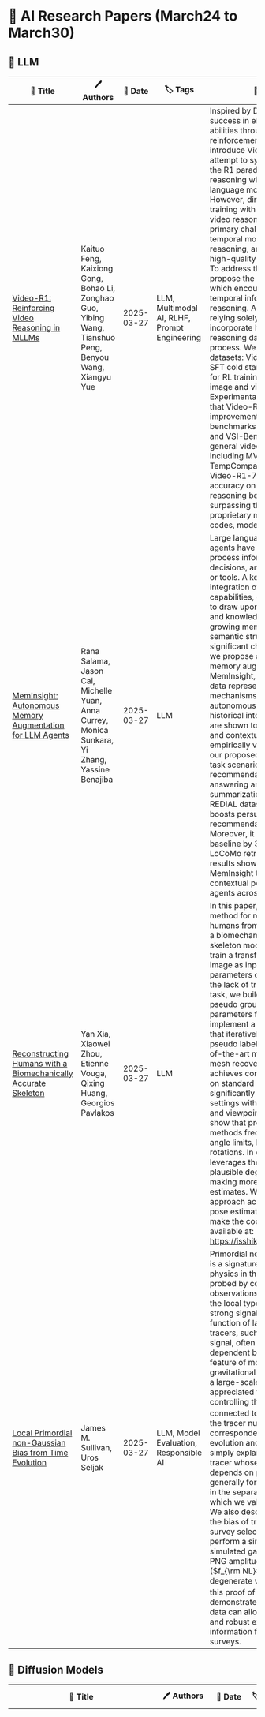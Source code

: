 # 📌 AI Research Papers (March24 to March30)

## 🔹 LLM

| 📄 Title | 🖊 Authors | 📅 Date | 🏷 Tags | 📜 Summary | 🔗 Link |
|---------|---------|---------|---------|---------|---------|
| [Video-R1: Reinforcing Video Reasoning in MLLMs](http://arxiv.org/abs/2503.21776v1) | Kaituo Feng, Kaixiong Gong, Bohao Li, Zonghao Guo, Yibing Wang, Tianshuo Peng, Benyou Wang, Xiangyu Yue | 2025-03-27 | LLM, Multimodal AI, RLHF, Prompt Engineering | Inspired by DeepSeek-R1's success in eliciting reasoning abilities through rule-based reinforcement learning (RL), we introduce Video-R1 as the first attempt to systematically explore the R1 paradigm for eliciting video reasoning within multimodal large language models (MLLMs). However, directly applying RL training with the GRPO algorithm to video reasoning presents two primary challenges: (i) a lack of temporal modeling for video reasoning, and (ii) the scarcity of high-quality video-reasoning data. To address these issues, we first propose the T-GRPO algorithm, which encourages models to utilize temporal information in videos for reasoning. Additionally, instead of relying solely on video data, we incorporate high-quality image-reasoning data into the training process. We have constructed two datasets: Video-R1-COT-165k for SFT cold start and Video-R1-260k for RL training, both comprising image and video data. Experimental results demonstrate that Video-R1 achieves significant improvements on video reasoning benchmarks such as VideoMMMU and VSI-Bench, as well as on general video benchmarks including MVBench and TempCompass, etc. Notably, Video-R1-7B attains a 35.8% accuracy on video spatial reasoning benchmark VSI-bench, surpassing the commercial proprietary model GPT-4o. All codes, models, data are released. | [🔗 Paper](http://arxiv.org/abs/2503.21776v1) |
| [MemInsight: Autonomous Memory Augmentation for LLM Agents](http://arxiv.org/abs/2503.21760v1) | Rana Salama, Jason Cai, Michelle Yuan, Anna Currey, Monica Sunkara, Yi Zhang, Yassine Benajiba | 2025-03-27 | LLM | Large language model (LLM) agents have evolved to intelligently process information, make decisions, and interact with users or tools. A key capability is the integration of long-term memory capabilities, enabling these agents to draw upon historical interactions and knowledge. However, the growing memory size and need for semantic structuring pose significant challenges. In this work, we propose an autonomous memory augmentation approach, MemInsight, to enhance semantic data representation and retrieval mechanisms. By leveraging autonomous augmentation to historical interactions, LLM agents are shown to deliver more accurate and contextualized responses. We empirically validate the efficacy of our proposed approach in three task scenarios; conversational recommendation, question answering and event summarization. On the LLM-REDIAL dataset, MemInsight boosts persuasiveness of recommendations by up to 14%. Moreover, it outperforms a RAG baseline by 34% in recall for LoCoMo retrieval. Our empirical results show the potential of MemInsight to enhance the contextual performance of LLM agents across multiple tasks. | [🔗 Paper](http://arxiv.org/abs/2503.21760v1) |
| [Reconstructing Humans with a Biomechanically Accurate Skeleton](http://arxiv.org/abs/2503.21751v1) | Yan Xia, Xiaowei Zhou, Etienne Vouga, Qixing Huang, Georgios Pavlakos | 2025-03-27 | LLM | In this paper, we introduce a method for reconstructing 3D humans from a single image using a biomechanically accurate skeleton model. To achieve this, we train a transformer that takes an image as input and estimates the parameters of the model. Due to the lack of training data for this task, we build a pipeline to produce pseudo ground truth model parameters for single images and implement a training procedure that iteratively refines these pseudo labels. Compared to state-of-the-art methods for 3D human mesh recovery, our model achieves competitive performance on standard benchmarks, while it significantly outperforms them in settings with extreme 3D poses and viewpoints. Additionally, we show that previous reconstruction methods frequently violate joint angle limits, leading to unnatural rotations. In contrast, our approach leverages the biomechanically plausible degrees of freedom making more realistic joint rotation estimates. We validate our approach across multiple human pose estimation benchmarks. We make the code, models and data available at: https://isshikihugh.github.io/HSMR/ | [🔗 Paper](http://arxiv.org/abs/2503.21751v1) |
| [Local Primordial non-Gaussian Bias from Time Evolution](http://arxiv.org/abs/2503.21736v1) | James M. Sullivan, Uros Seljak | 2025-03-27 | LLM, Model Evaluation, Responsible AI | Primordial non-Gaussianity (PNG) is a signature of fundamental physics in the early universe that is probed by cosmological observations. It is well known that the local type of PNG generates a strong signal in the two-point function of large-scale structure tracers, such as galaxies. This signal, often termed ``scale-dependent bias'' is a generic feature of modulation of gravitational structure formation by a large-scale mode. It is less well-appreciated that the coefficient controlling this signal, $b_{\phi}$, is closely connected to the time evolution of the tracer number density. This correspondence between time evolution and local PNG can be simply explained for a universal tracer whose mass function only depends on peak height, and more generally for non-universal tracers in the separate universe picture, which we validate in simulations. We also describe how to recover the bias of tracers subject to a survey selection function, and perform a simple demonstration on simulated galaxies. Since the local PNG amplitude in $n-$point statistics ($f_{\rm NL}$) is largely degenerate with the coefficient $b_{\phi}$, this proof of concept study demonstrates that galaxy survey data can allow for more optimal and robust extraction of local PNG information from upcoming surveys. | [🔗 Paper](http://arxiv.org/abs/2503.21736v1) |
## 🔹 Diffusion Models

| 📄 Title | 🖊 Authors | 📅 Date | 🏷 Tags | 📜 Summary | 🔗 Link |
|---------|---------|---------|---------|---------|---------|
| [A Unified Image-Dense Annotation Generation Model for Underwater Scenes](http://arxiv.org/abs/2503.21771v1) | Hongkai Lin, Dingkang Liang, Zhenghao Qi, Xiang Bai | 2025-03-27 | Diffusion Models | Underwater dense prediction, especially depth estimation and semantic segmentation, is crucial for gaining a comprehensive understanding of underwater scenes. Nevertheless, high-quality and large-scale underwater datasets with dense annotations remain scarce because of the complex environment and the exorbitant data collection costs. This paper proposes a unified Text-to-Image and DEnse annotation generation method (TIDE) for underwater scenes. It relies solely on text as input to simultaneously generate realistic underwater images and multiple highly consistent dense annotations. Specifically, we unify the generation of text-to-image and text-to-dense annotations within a single model. The Implicit Layout Sharing mechanism (ILS) and cross-modal interaction method called Time Adaptive Normalization (TAN) are introduced to jointly optimize the consistency between image and dense annotations. We synthesize a large-scale underwater dataset using TIDE to validate the effectiveness of our method in underwater dense prediction tasks. The results demonstrate that our method effectively improves the performance of existing underwater dense prediction models and mitigates the scarcity of underwater data with dense annotations. We hope our method can offer new perspectives on alleviating data scarcity issues in other fields. The code is available at https: //github.com/HongkLin/TIDE. | [🔗 Paper](http://arxiv.org/abs/2503.21771v1) |
| [Lumina-Image 2.0: A Unified and Efficient Image Generative Framework](http://arxiv.org/abs/2503.21758v1) | Qi Qin, Le Zhuo, Yi Xin, Ruoyi Du, Zhen Li, Bin Fu, Yiting Lu, Jiakang Yuan, Xinyue Li, Dongyang Liu, Xiangyang Zhu, Manyuan Zhang, Will Beddow, Erwann Millon, Victor Perez, Wenhai Wang, Conghui He, Bo Zhang, Xiaohong Liu, Hongsheng Li, Yu Qiao, Chang Xu, Peng Gao | 2025-03-27 | Diffusion Models | We introduce Lumina-Image 2.0, an advanced text-to-image generation framework that achieves significant progress compared to previous work, Lumina-Next. Lumina-Image 2.0 is built upon two key principles: (1) Unification - it adopts a unified architecture (Unified Next-DiT) that treats text and image tokens as a joint sequence, enabling natural cross-modal interactions and allowing seamless task expansion. Besides, since high-quality captioners can provide semantically well-aligned text-image training pairs, we introduce a unified captioning system, Unified Captioner (UniCap), specifically designed for T2I generation tasks. UniCap excels at generating comprehensive and accurate captions, accelerating convergence and enhancing prompt adherence. (2) Efficiency - to improve the efficiency of our proposed model, we develop multi-stage progressive training strategies and introduce inference acceleration techniques without compromising image quality. Extensive evaluations on academic benchmarks and public text-to-image arenas show that Lumina-Image 2.0 delivers strong performances even with only 2.6B parameters, highlighting its scalability and design efficiency. We have released our training details, code, and models at https://github.com/Alpha-VLLM/Lumina-Image-2.0. | [🔗 Paper](http://arxiv.org/abs/2503.21758v1) |
| [A Unified Framework for Diffusion Bridge Problems: Flow Matching and
  Schrödinger Matching into One](http://arxiv.org/abs/2503.21756v1) | Minyoung Kim | 2025-03-27 | Diffusion Models | The bridge problem is to find an SDE (or sometimes an ODE) that bridges two given distributions. The application areas of the bridge problem are enormous, among which the recent generative modeling (e.g., conditional or unconditional image generation) is the most popular. Also the famous Schr\"{o}dinger bridge problem, a widely known problem for a century, is a special instance of the bridge problem. Two most popular algorithms to tackle the bridge problems in the deep learning era are: (conditional) flow matching and iterative fitting algorithms, where the former confined to ODE solutions, and the latter specifically for the Schr\"{o}dinger bridge problem. The main contribution of this article is in two folds: i) We provide concise reviews of these algorithms with technical details to some extent; ii) We propose a novel unified perspective and framework that subsumes these seemingly unrelated algorithms (and their variants) into one. In particular, we show that our unified framework can instantiate the Flow Matching (FM) algorithm, the (mini-batch) optimal transport FM algorithm, the (mini-batch) Schr\"{o}dinger bridge FM algorithm, and the deep Schr\"{o}dinger bridge matching (DSBM) algorithm as its special cases. We believe that this unified framework will be useful for viewing the bridge problems in a more general and flexible perspective, and in turn can help researchers and practitioners to develop new bridge algorithms in their fields. | [🔗 Paper](http://arxiv.org/abs/2503.21756v1) |
| [CTRL-O: Language-Controllable Object-Centric Visual Representation
  Learning](http://arxiv.org/abs/2503.21747v1) | Aniket Didolkar, Andrii Zadaianchuk, Rabiul Awal, Maximilian Seitzer, Efstratios Gavves, Aishwarya Agrawal | 2025-03-27 | Diffusion Models | Object-centric representation learning aims to decompose visual scenes into fixed-size vectors called "slots" or "object files", where each slot captures a distinct object. Current state-of-the-art object-centric models have shown remarkable success in object discovery in diverse domains, including complex real-world scenes. However, these models suffer from a key limitation: they lack controllability. Specifically, current object-centric models learn representations based on their preconceived understanding of objects, without allowing user input to guide which objects are represented. Introducing controllability into object-centric models could unlock a range of useful capabilities, such as the ability to extract instance-specific representations from a scene. In this work, we propose a novel approach for user-directed control over slot representations by conditioning slots on language descriptions. The proposed ConTRoLlable Object-centric representation learning approach, which we term CTRL-O, achieves targeted object-language binding in complex real-world scenes without requiring mask supervision. Next, we apply these controllable slot representations on two downstream vision language tasks: text-to-image generation and visual question answering. The proposed approach enables instance-specific text-to-image generation and also achieves strong performance on visual question answering. | [🔗 Paper](http://arxiv.org/abs/2503.21747v1) |
## 🔹 RLHF

| 📄 Title | 🖊 Authors | 📅 Date | 🏷 Tags | 📜 Summary | 🔗 Link |
|---------|---------|---------|---------|---------|---------|
| [Stable-SCore: A Stable Registration-based Framework for 3D Shape
  Correspondence](http://arxiv.org/abs/2503.21766v1) | Haolin Liu, Xiaohang Zhan, Zizheng Yan, Zhongjin Luo, Yuxin Wen, Xiaoguang Han | 2025-03-27 | RLHF | Establishing character shape correspondence is a critical and fundamental task in computer vision and graphics, with diverse applications including re-topology, attribute transfer, and shape interpolation. Current dominant functional map methods, while effective in controlled scenarios, struggle in real situations with more complex challenges such as non-isometric shape discrepancies. In response, we revisit registration-for-correspondence methods and tap their potential for more stable shape correspondence estimation. To overcome their common issues including unstable deformations and the necessity for careful pre-alignment or high-quality initial 3D correspondences, we introduce Stable-SCore: A Stable Registration-based Framework for 3D Shape Correspondence. We first re-purpose a foundation model for 2D character correspondence that ensures reliable and stable 2D mappings. Crucially, we propose a novel Semantic Flow Guided Registration approach that leverages 2D correspondence to guide mesh deformations. Our framework significantly surpasses existing methods in challenging scenarios, and brings possibilities for a wide array of real applications, as demonstrated in our results. | [🔗 Paper](http://arxiv.org/abs/2503.21766v1) |
| [LeX-Art: Rethinking Text Generation via Scalable High-Quality Data
  Synthesis](http://arxiv.org/abs/2503.21749v1) | Shitian Zhao, Qilong Wu, Xinyue Li, Bo Zhang, Ming Li, Qi Qin, Dongyang Liu, Kaipeng Zhang, Hongsheng Li, Yu Qiao, Peng Gao, Bin Fu, Zhen Li | 2025-03-27 | RLHF, Diffusion Models, Training & Evaluation | We introduce LeX-Art, a comprehensive suite for high-quality text-image synthesis that systematically bridges the gap between prompt expressiveness and text rendering fidelity. Our approach follows a data-centric paradigm, constructing a high-quality data synthesis pipeline based on Deepseek-R1 to curate LeX-10K, a dataset of 10K high-resolution, aesthetically refined 1024$\times$1024 images. Beyond dataset construction, we develop LeX-Enhancer, a robust prompt enrichment model, and train two text-to-image models, LeX-FLUX and LeX-Lumina, achieving state-of-the-art text rendering performance. To systematically evaluate visual text generation, we introduce LeX-Bench, a benchmark that assesses fidelity, aesthetics, and alignment, complemented by Pairwise Normalized Edit Distance (PNED), a novel metric for robust text accuracy evaluation. Experiments demonstrate significant improvements, with LeX-Lumina achieving a 79.81% PNED gain on CreateBench, and LeX-FLUX outperforming baselines in color (+3.18%), positional (+4.45%), and font accuracy (+3.81%). Our codes, models, datasets, and demo are publicly available. | [🔗 Paper](http://arxiv.org/abs/2503.21749v1) |
## 🔹 Multimodal AI

| 📄 Title | 🖊 Authors | 📅 Date | 🏷 Tags | 📜 Summary | 🔗 Link |
|---------|---------|---------|---------|---------|---------|
| [VideoMage: Multi-Subject and Motion Customization of Text-to-Video
  Diffusion Models](http://arxiv.org/abs/2503.21781v1) | Chi-Pin Huang, Yen-Siang Wu, Hung-Kai Chung, Kai-Po Chang, Fu-En Yang, Yu-Chiang Frank Wang | 2025-03-27 | Multimodal AI, Diffusion Models | Customized text-to-video generation aims to produce high-quality videos that incorporate user-specified subject identities or motion patterns. However, existing methods mainly focus on personalizing a single concept, either subject identity or motion pattern, limiting their effectiveness for multiple subjects with the desired motion patterns. To tackle this challenge, we propose a unified framework VideoMage for video customization over both multiple subjects and their interactive motions. VideoMage employs subject and motion LoRAs to capture personalized content from user-provided images and videos, along with an appearance-agnostic motion learning approach to disentangle motion patterns from visual appearance. Furthermore, we develop a spatial-temporal composition scheme to guide interactions among subjects within the desired motion patterns. Extensive experiments demonstrate that VideoMage outperforms existing methods, generating coherent, user-controlled videos with consistent subject identities and interactions. | [🔗 Paper](http://arxiv.org/abs/2503.21781v1) |
| [Mobile-VideoGPT: Fast and Accurate Video Understanding Language Model](http://arxiv.org/abs/2503.21782v1) | Abdelrahman Shaker, Muhammad Maaz, Chenhui Gou, Hamid Rezatofighi, Salman Khan, Fahad Shahbaz Khan | 2025-03-27 | Multimodal AI | Video understanding models often struggle with high computational requirements, extensive parameter counts, and slow inference speed, making them inefficient for practical use. To tackle these challenges, we propose Mobile-VideoGPT, an efficient multimodal framework designed to operate with fewer than a billion parameters. Unlike traditional video large multimodal models (LMMs), Mobile-VideoGPT consists of lightweight dual visual encoders, efficient projectors, and a small language model (SLM), enabling real-time throughput. To further improve efficiency, we present an Attention-Based Frame Scoring mechanism to select the key-frames, along with an efficient token projector that prunes redundant visual tokens and preserves essential contextual cues. We evaluate our model across well-established six video understanding benchmarks (e.g., MVBench, EgoSchema, NextQA, and PercepTest). Our results show that Mobile-VideoGPT-0.5B can generate up to 46 tokens per second while outperforming existing state-of-the-art 0.5B-parameter models by 6 points on average with 40% fewer parameters and more than 2x higher throughput. Our code and models are publicly available at: https://github.com/Amshaker/Mobile-VideoGPT. | [🔗 Paper](http://arxiv.org/abs/2503.21782v1) |
| [StyleMotif: Multi-Modal Motion Stylization using Style-Content Cross
  Fusion](http://arxiv.org/abs/2503.21775v1) | Ziyu Guo, Young Yoon Lee, Joseph Liu, Yizhak Ben-Shabat, Victor Zordan, Mubbasir Kapadia | 2025-03-27 | Multimodal AI, Diffusion Models | We present StyleMotif, a novel Stylized Motion Latent Diffusion model, generating motion conditioned on both content and style from multiple modalities. Unlike existing approaches that either focus on generating diverse motion content or transferring style from sequences, StyleMotif seamlessly synthesizes motion across a wide range of content while incorporating stylistic cues from multi-modal inputs, including motion, text, image, video, and audio. To achieve this, we introduce a style-content cross fusion mechanism and align a style encoder with a pre-trained multi-modal model, ensuring that the generated motion accurately captures the reference style while preserving realism. Extensive experiments demonstrate that our framework surpasses existing methods in stylized motion generation and exhibits emergent capabilities for multi-modal motion stylization, enabling more nuanced motion synthesis. Source code and pre-trained models will be released upon acceptance. Project Page: https://stylemotif.github.io | [🔗 Paper](http://arxiv.org/abs/2503.21775v1) |
| [Exploring the Evolution of Physics Cognition in Video Generation: A
  Survey](http://arxiv.org/abs/2503.21765v1) | Minghui Lin, Xiang Wang, Yishan Wang, Shu Wang, Fengqi Dai, Pengxiang Ding, Cunxiang Wang, Zhengrong Zuo, Nong Sang, Siteng Huang, Donglin Wang | 2025-03-27 | Multimodal AI, Diffusion Models | Recent advancements in video generation have witnessed significant progress, especially with the rapid advancement of diffusion models. Despite this, their deficiencies in physical cognition have gradually received widespread attention - generated content often violates the fundamental laws of physics, falling into the dilemma of ''visual realism but physical absurdity". Researchers began to increasingly recognize the importance of physical fidelity in video generation and attempted to integrate heuristic physical cognition such as motion representations and physical knowledge into generative systems to simulate real-world dynamic scenarios. Considering the lack of a systematic overview in this field, this survey aims to provide a comprehensive summary of architecture designs and their applications to fill this gap. Specifically, we discuss and organize the evolutionary process of physical cognition in video generation from a cognitive science perspective, while proposing a three-tier taxonomy: 1) basic schema perception for generation, 2) passive cognition of physical knowledge for generation, and 3) active cognition for world simulation, encompassing state-of-the-art methods, classical paradigms, and benchmarks. Subsequently, we emphasize the inherent key challenges in this domain and delineate potential pathways for future research, contributing to advancing the frontiers of discussion in both academia and industry. Through structured review and interdisciplinary analysis, this survey aims to provide directional guidance for developing interpretable, controllable, and physically consistent video generation paradigms, thereby propelling generative models from the stage of ''visual mimicry'' towards a new phase of ''human-like physical comprehension''. | [🔗 Paper](http://arxiv.org/abs/2503.21765v1) |
| [VBench-2.0: Advancing Video Generation Benchmark Suite for Intrinsic
  Faithfulness](http://arxiv.org/abs/2503.21755v1) | Dian Zheng, Ziqi Huang, Hongbo Liu, Kai Zou, Yinan He, Fan Zhang, Yuanhan Zhang, Jingwen He, Wei-Shi Zheng, Yu Qiao, Ziwei Liu | 2025-03-27 | Multimodal AI, RLHF, Training & Evaluation | Video generation has advanced significantly, evolving from producing unrealistic outputs to generating videos that appear visually convincing and temporally coherent. To evaluate these video generative models, benchmarks such as VBench have been developed to assess their faithfulness, measuring factors like per-frame aesthetics, temporal consistency, and basic prompt adherence. However, these aspects mainly represent superficial faithfulness, which focus on whether the video appears visually convincing rather than whether it adheres to real-world principles. While recent models perform increasingly well on these metrics, they still struggle to generate videos that are not just visually plausible but fundamentally realistic. To achieve real "world models" through video generation, the next frontier lies in intrinsic faithfulness to ensure that generated videos adhere to physical laws, commonsense reasoning, anatomical correctness, and compositional integrity. Achieving this level of realism is essential for applications such as AI-assisted filmmaking and simulated world modeling. To bridge this gap, we introduce VBench-2.0, a next-generation benchmark designed to automatically evaluate video generative models for their intrinsic faithfulness. VBench-2.0 assesses five key dimensions: Human Fidelity, Controllability, Creativity, Physics, and Commonsense, each further broken down into fine-grained capabilities. Tailored for individual dimensions, our evaluation framework integrates generalists such as state-of-the-art VLMs and LLMs, and specialists, including anomaly detection methods proposed for video generation. We conduct extensive annotations to ensure alignment with human judgment. By pushing beyond superficial faithfulness toward intrinsic faithfulness, VBench-2.0 aims to set a new standard for the next generation of video generative models in pursuit of intrinsic faithfulness. | [🔗 Paper](http://arxiv.org/abs/2503.21755v1) |
| [3DGen-Bench: Comprehensive Benchmark Suite for 3D Generative Models](http://arxiv.org/abs/2503.21745v1) | Yuhan Zhang, Mengchen Zhang, Tong Wu, Tengfei Wang, Gordon Wetzstein, Dahua Lin, Ziwei Liu | 2025-03-27 | Multimodal AI, Diffusion Models, Training & Evaluation | 3D generation is experiencing rapid advancements, while the development of 3D evaluation has not kept pace. How to keep automatic evaluation equitably aligned with human perception has become a well-recognized challenge. Recent advances in the field of language and image generation have explored human preferences and showcased respectable fitting ability. However, the 3D domain still lacks such a comprehensive preference dataset over generative models. To mitigate this absence, we develop 3DGen-Arena, an integrated platform in a battle manner. Then, we carefully design diverse text and image prompts and leverage the arena platform to gather human preferences from both public users and expert annotators, resulting in a large-scale multi-dimension human preference dataset 3DGen-Bench. Using this dataset, we further train a CLIP-based scoring model, 3DGen-Score, and a MLLM-based automatic evaluator, 3DGen-Eval. These two models innovatively unify the quality evaluation of text-to-3D and image-to-3D generation, and jointly form our automated evaluation system with their respective strengths. Extensive experiments demonstrate the efficacy of our scoring model in predicting human preferences, exhibiting a superior correlation with human ranks compared to existing metrics. We believe that our 3DGen-Bench dataset and automated evaluation system will foster a more equitable evaluation in the field of 3D generation, further promoting the development of 3D generative models and their downstream applications. | [🔗 Paper](http://arxiv.org/abs/2503.21745v1) |
## 🔹 Optimization

| 📄 Title | 🖊 Authors | 📅 Date | 🏷 Tags | 📜 Summary | 🔗 Link |
|---------|---------|---------|---------|---------|---------|
| [Semantic Library Adaptation: LoRA Retrieval and Fusion for
  Open-Vocabulary Semantic Segmentation](http://arxiv.org/abs/2503.21780v1) | Reza Qorbani, Gianluca Villani, Theodoros Panagiotakopoulos, Marc Botet Colomer, Linus Härenstam-Nielsen, Mattia Segu, Pier Luigi Dovesi, Jussi Karlgren, Daniel Cremers, Federico Tombari, Matteo Poggi | 2025-03-27 | Optimization, Multimodal AI | Open-vocabulary semantic segmentation models associate vision and text to label pixels from an undefined set of classes using textual queries, providing versatile performance on novel datasets. However, large shifts between training and test domains degrade their performance, requiring fine-tuning for effective real-world applications. We introduce Semantic Library Adaptation (SemLA), a novel framework for training-free, test-time domain adaptation. SemLA leverages a library of LoRA-based adapters indexed with CLIP embeddings, dynamically merging the most relevant adapters based on proximity to the target domain in the embedding space. This approach constructs an ad-hoc model tailored to each specific input without additional training. Our method scales efficiently, enhances explainability by tracking adapter contributions, and inherently protects data privacy, making it ideal for sensitive applications. Comprehensive experiments on a 20-domain benchmark built over 10 standard datasets demonstrate SemLA's superior adaptability and performance across diverse settings, establishing a new standard in domain adaptation for open-vocabulary semantic segmentation. | [🔗 Paper](http://arxiv.org/abs/2503.21780v1) |
| [X$^{2}$-Gaussian: 4D Radiative Gaussian Splatting for Continuous-time
  Tomographic Reconstruction](http://arxiv.org/abs/2503.21779v1) | Weihao Yu, Yuanhao Cai, Ruyi Zha, Zhiwen Fan, Chenxin Li, Yixuan Yuan | 2025-03-27 | Optimization | Four-dimensional computed tomography (4D CT) reconstruction is crucial for capturing dynamic anatomical changes but faces inherent limitations from conventional phase-binning workflows. Current methods discretize temporal resolution into fixed phases with respiratory gating devices, introducing motion misalignment and restricting clinical practicality. In this paper, We propose X$^2$-Gaussian, a novel framework that enables continuous-time 4D-CT reconstruction by integrating dynamic radiative Gaussian splatting with self-supervised respiratory motion learning. Our approach models anatomical dynamics through a spatiotemporal encoder-decoder architecture that predicts time-varying Gaussian deformations, eliminating phase discretization. To remove dependency on external gating devices, we introduce a physiology-driven periodic consistency loss that learns patient-specific breathing cycles directly from projections via differentiable optimization. Extensive experiments demonstrate state-of-the-art performance, achieving a 9.93 dB PSNR gain over traditional methods and 2.25 dB improvement against prior Gaussian splatting techniques. By unifying continuous motion modeling with hardware-free period learning, X$^2$-Gaussian advances high-fidelity 4D CT reconstruction for dynamic clinical imaging. Project website at: https://x2-gaussian.github.io/. | [🔗 Paper](http://arxiv.org/abs/2503.21779v1) |
| [Uni4D: Unifying Visual Foundation Models for 4D Modeling from a Single
  Video](http://arxiv.org/abs/2503.21761v1) | David Yifan Yao, Albert J. Zhai, Shenlong Wang | 2025-03-27 | Optimization, Multimodal AI | This paper presents a unified approach to understanding dynamic scenes from casual videos. Large pretrained vision foundation models, such as vision-language, video depth prediction, motion tracking, and segmentation models, offer promising capabilities. However, training a single model for comprehensive 4D understanding remains challenging. We introduce Uni4D, a multi-stage optimization framework that harnesses multiple pretrained models to advance dynamic 3D modeling, including static/dynamic reconstruction, camera pose estimation, and dense 3D motion tracking. Our results show state-of-the-art performance in dynamic 4D modeling with superior visual quality. Notably, Uni4D requires no retraining or fine-tuning, highlighting the effectiveness of repurposing visual foundation models for 4D understanding. | [🔗 Paper](http://arxiv.org/abs/2503.21761v1) |
| [Fwd2Bot: LVLM Visual Token Compression with Double Forward Bottleneck](http://arxiv.org/abs/2503.21757v1) | Adrian Bulat, Yassine Ouali, Georgios Tzimiropoulos | 2025-03-27 | Optimization | In this work, we aim to compress the vision tokens of a Large Vision Language Model (LVLM) into a representation that is simultaneously suitable for (a) generative and (b) discriminative tasks, (c) is nearly lossless, and (d) is storage-efficient. We propose a novel compression approach, called Fwd2Bot, that uses the LVLM itself to compress the visual information in a task-agnostic manner. At the core of Fwd2bot there exists a "double-forward pass" training strategy, whereby, during the first forward pass, the LLM (of the LVLM) creates a bottleneck by condensing the visual information into a small number of summary tokens. Then, using the same LLM, the second forward pass processes the language instruction(s) alongside the summary tokens, used as a direct replacement for the image ones. The training signal is provided by two losses: an autoregressive one applied after the second pass that provides a direct optimization objective for compression, and a contrastive loss, applied after the first pass, that further boosts the representation strength, especially for discriminative tasks. The training is further enhanced by stage-specific adapters. We accompany the proposed method by an in-depth ablation study. Overall, Fwd2Bot results in highly-informative compressed representations suitable for both generative and discriminative tasks. For generative tasks, we offer a 2x higher compression rate without compromising the generative capabilities, setting a new state-of-the-art result. For discriminative tasks, we set a new state-of-the-art on image retrieval and compositionality. | [🔗 Paper](http://arxiv.org/abs/2503.21757v1) |
## 🔹 Scaling Laws

| 📄 Title | 🖊 Authors | 📅 Date | 🏷 Tags | 📜 Summary | 🔗 Link |
|---------|---------|---------|---------|---------|---------|
| [Quantum enhanced parameter estimation with monitored quantum
  nonequilibrium systems using inefficient photo detection](http://arxiv.org/abs/2503.21753v1) | Albert Cabot, Federico Carollo, Igor Lesanovsky | 2025-03-27 | Scaling Laws | Many-body quantum systems hosting emergent collective behavior bear the promise to enable quantum enhanced parameter estimation. Formally this means that the variance of the parameter to be estimated decreases faster than $N^{-1}$, where $N$ is the number of particles forming the quantum system. In practice such scaling is challenging to achieve as the underlying many-body correlations are fragile. Moreover, devising the optimal measurements that indeed tap the quantum enhancement is often rather involved. Here we show that the inefficient detection of the photo emission from a dissipative quantum many-body system is sufficient to reach quantum enhanced parameter estimation even when some loss channels remain completely unmonitored. We illustrate our approach by considering the so-called boundary time-crystal, which is a nonequilibrium many-body system that has been realized recently experimentally in cold atomic gases. By analyzing the structure of the temporal correlations of its emission field, we are able to construct a family of near optimal parameter estimation measurements with a simple interferometric setup. | [🔗 Paper](http://arxiv.org/abs/2503.21753v1) |
## 🔹 Training & Evaluation

| 📄 Title | 🖊 Authors | 📅 Date | 🏷 Tags | 📜 Summary | 🔗 Link |
|---------|---------|---------|---------|---------|---------|
| [Test-Time Visual In-Context Tuning](http://arxiv.org/abs/2503.21777v1) | Jiahao Xie, Alessio Tonioni, Nathalie Rauschmayr, Federico Tombari, Bernt Schiele | 2025-03-27 | Training & Evaluation | Visual in-context learning (VICL), as a new paradigm in computer vision, allows the model to rapidly adapt to various tasks with only a handful of prompts and examples. While effective, the existing VICL paradigm exhibits poor generalizability under distribution shifts. In this work, we propose test-time Visual In-Context Tuning (VICT), a method that can adapt VICL models on the fly with a single test sample. Specifically, we flip the role between the task prompts and the test sample and use a cycle consistency loss to reconstruct the original task prompt output. Our key insight is that a model should be aware of a new test distribution if it can successfully recover the original task prompts. Extensive experiments on six representative vision tasks ranging from high-level visual understanding to low-level image processing, with 15 common corruptions, demonstrate that our VICT can improve the generalizability of VICL to unseen new domains. In addition, we show the potential of applying VICT for unseen tasks at test time. Code: https://github.com/Jiahao000/VICT. | [🔗 Paper](http://arxiv.org/abs/2503.21777v1) |
## 🔹 Model Evaluation

| 📄 Title | 🖊 Authors | 📅 Date | 🏷 Tags | 📜 Summary | 🔗 Link |
|---------|---------|---------|---------|---------|---------|
| [Optimal Stepsize for Diffusion Sampling](http://arxiv.org/abs/2503.21774v1) | Jianning Pei, Han Hu, Shuyang Gu | 2025-03-27 | Model Evaluation, Optimization, Diffusion Models, Responsible AI | Diffusion models achieve remarkable generation quality but suffer from computational intensive sampling due to suboptimal step discretization. While existing works focus on optimizing denoising directions, we address the principled design of stepsize schedules. This paper proposes Optimal Stepsize Distillation, a dynamic programming framework that extracts theoretically optimal schedules by distilling knowledge from reference trajectories. By reformulating stepsize optimization as recursive error minimization, our method guarantees global discretization bounds through optimal substructure exploitation. Crucially, the distilled schedules demonstrate strong robustness across architectures, ODE solvers, and noise schedules. Experiments show 10x accelerated text-to-image generation while preserving 99.4% performance on GenEval. Our code is available at https://github.com/bebebe666/OptimalSteps. | [🔗 Paper](http://arxiv.org/abs/2503.21774v1) |
| [Adiabatic quantum state preparation in integrable models](http://arxiv.org/abs/2503.21741v1) | Maximilian Lutz, Lorenzo Piroli, Georgios Styliaris, J. Ignacio Cirac | 2025-03-27 | Model Evaluation, Training & Evaluation | We propose applying the adiabatic algorithm to prepare high-energy eigenstates of integrable models on a quantum computer. We first review the standard adiabatic algorithm to prepare ground states in each magnetization sector of the prototypical XXZ Heisenberg chain. Based on the thermodynamic Bethe ansatz, we show that the algorithm circuit depth is polynomial in the number of qubits $N$, outperforming previous methods explicitly relying on integrability. Next, we propose a protocol to prepare arbitrary eigenstates of integrable models that satisfy certain conditions. For a given target eigenstate, we construct a suitable parent Hamiltonian written in terms of a complete set of local conserved quantities. We propose using such Hamiltonian as an input for an adiabatic algorithm. After benchmarking this construction in the case of the non-interacting XY spin chain, where we can rigorously prove its efficiency, we apply it to prepare arbitrary eigenstates of the Richardson-Gaudin models. In this case, we provide numerical evidence that the circuit depth of our algorithm is polynomial in $N$ for all eigenstates, despite the models being interacting. | [🔗 Paper](http://arxiv.org/abs/2503.21741v1) |
## 🔹 Production and Deployment

| 📄 Title | 🖊 Authors | 📅 Date | 🏷 Tags | 📜 Summary | 🔗 Link |
|---------|---------|---------|---------|---------|---------|
| [LOCORE: Image Re-ranking with Long-Context Sequence Modeling](http://arxiv.org/abs/2503.21772v1) | Zilin Xiao, Pavel Suma, Ayush Sachdeva, Hao-Jen Wang, Giorgos Kordopatis-Zilos, Giorgos Tolias, Vicente Ordonez | 2025-03-27 | Production and Deployment | We introduce LOCORE, Long-Context Re-ranker, a model that takes as input local descriptors corresponding to an image query and a list of gallery images and outputs similarity scores between the query and each gallery image. This model is used for image retrieval, where typically a first ranking is performed with an efficient similarity measure, and then a shortlist of top-ranked images is re-ranked based on a more fine-grained similarity measure. Compared to existing methods that perform pair-wise similarity estimation with local descriptors or list-wise re-ranking with global descriptors, LOCORE is the first method to perform list-wise re-ranking with local descriptors. To achieve this, we leverage efficient long-context sequence models to effectively capture the dependencies between query and gallery images at the local-descriptor level. During testing, we process long shortlists with a sliding window strategy that is tailored to overcome the context size limitations of sequence models. Our approach achieves superior performance compared with other re-rankers on established image retrieval benchmarks of landmarks (ROxf and RPar), products (SOP), fashion items (In-Shop), and bird species (CUB-200) while having comparable latency to the pair-wise local descriptor re-rankers. | [🔗 Paper](http://arxiv.org/abs/2503.21772v1) |
## 🔹 Responsible AI

| 📄 Title | 🖊 Authors | 📅 Date | 🏷 Tags | 📜 Summary | 🔗 Link |
|---------|---------|---------|---------|---------|---------|
| [GateLens: A Reasoning-Enhanced LLM Agent for Automotive Software Release
  Analytics](http://arxiv.org/abs/2503.21735v1) | Arsham Gholamzadeh Khoee, Shuai Wang, Yinan Yu, Robert Feldt, Dhasarathy Parthasarathy | 2025-03-27 | Responsible AI, Model Evaluation, Prompt Engineering, Training & Evaluation | Ensuring the reliability and effectiveness of software release decisions is critical, particularly in safety-critical domains like automotive systems. Precise analysis of release validation data, often presented in tabular form, plays a pivotal role in this process. However, traditional methods that rely on manual analysis of extensive test datasets and validation metrics are prone to delays and high costs. Large Language Models (LLMs) offer a promising alternative but face challenges in analytical reasoning, contextual understanding, handling out-of-scope queries, and processing structured test data consistently; limitations that hinder their direct application in safety-critical scenarios. This paper introduces GateLens, an LLM-based tool for analyzing tabular data in the automotive domain. GateLens translates natural language queries into Relational Algebra (RA) expressions and then generates optimized Python code. It outperforms the baseline system on benchmarking datasets, achieving higher F1 scores and handling complex and ambiguous queries with greater robustness. Ablation studies confirm the critical role of the RA module, with performance dropping sharply when omitted. Industrial evaluations reveal that GateLens reduces analysis time by over 80% while maintaining high accuracy and reliability. As demonstrated by presented results, GateLens achieved high performance without relying on few-shot examples, showcasing strong generalization across various query types from diverse company roles. Insights from deploying GateLens with a partner automotive company offer practical guidance for integrating AI into critical workflows such as release validation. Results show that by automating test result analysis, GateLens enables faster, more informed, and dependable release decisions, and can thus advance software scalability and reliability in automotive systems. | [🔗 Paper](http://arxiv.org/abs/2503.21735v1) |
## 🔹 General AI

| 📄 Title | 🖊 Authors | 📅 Date | 🏷 Tags | 📜 Summary | 🔗 Link |
|---------|---------|---------|---------|---------|---------|
| [HS-SLAM: Hybrid Representation with Structural Supervision for Improved
  Dense SLAM](http://arxiv.org/abs/2503.21778v1) | Ziren Gong, Fabio Tosi, Youmin Zhang, Stefano Mattoccia, Matteo Poggi | 2025-03-27 | General AI | NeRF-based SLAM has recently achieved promising results in tracking and reconstruction. However, existing methods face challenges in providing sufficient scene representation, capturing structural information, and maintaining global consistency in scenes emerging significant movement or being forgotten. To this end, we present HS-SLAM to tackle these problems. To enhance scene representation capacity, we propose a hybrid encoding network that combines the complementary strengths of hash-grid, tri-planes, and one-blob, improving the completeness and smoothness of reconstruction. Additionally, we introduce structural supervision by sampling patches of non-local pixels rather than individual rays to better capture the scene structure. To ensure global consistency, we implement an active global bundle adjustment (BA) to eliminate camera drifts and mitigate accumulative errors. Experimental results demonstrate that HS-SLAM outperforms the baselines in tracking and reconstruction accuracy while maintaining the efficiency required for robotics. | [🔗 Paper](http://arxiv.org/abs/2503.21778v1) |
| [Simulating quantum circuits with restricted quantum computers](http://arxiv.org/abs/2503.21773v1) | Christophe Piveteau | 2025-03-27 | General AI | It is one of the most fundamental objectives in quantum information science to understand the boundary between the computational power of classical and quantum computers. One possible avenue to explore this boundary is to identify classes of quantum circuits that can be efficiently simulated on a classical computer. Instead of simulating a general quantum circuit with a classical device, new schemes have recently emerged to simulate them on a quantum device that is restricted in some manner. As such, these techniques allow us to study how the restrictions impact the computational power of the device. One such technique is called quasiprobability simulation (QPS) and it estimates the result of a quantum circuit with a Monte Carlo procedure that randomly replaces circuit elements with ones that can be executed on the restricted quantum device.   The main focus of this thesis is dedicated to the QPS-based simulation of nonlocal quantum computation using local quantum operations. On the practical side, this enables the simulation of large quantum circuits using multiple smaller quantum devices - a procedure that is sometimes called circuit knitting. We uncover a rich mathematical formalism with many connections to the resource theory of entanglement. We characterize the optimal simulation overhead for a broad range of practically relevant nonlocal states and channels and we explicitly provide achieving protocols. Moreover, we also investigate the utility of classical communication between the local parties. Our results address both the single-shot and asymptotic regime.   We frame QPS in a quantum resource theoretic framework, which highlights similarities that arise in the different instantiations of the technique. Furthermore, we study the importance of classical side information in the QPS procedure and how it impacts the overhead and expressibility of QPS. | [🔗 Paper](http://arxiv.org/abs/2503.21773v1) |
| [Visual Jenga: Discovering Object Dependencies via Counterfactual
  Inpainting](http://arxiv.org/abs/2503.21770v1) | Anand Bhattad, Konpat Preechakul, Alexei A. Efros | 2025-03-27 | General AI | This paper proposes a novel scene understanding task called Visual Jenga. Drawing inspiration from the game Jenga, the proposed task involves progressively removing objects from a single image until only the background remains. Just as Jenga players must understand structural dependencies to maintain tower stability, our task reveals the intrinsic relationships between scene elements by systematically exploring which objects can be removed while preserving scene coherence in both physical and geometric sense. As a starting point for tackling the Visual Jenga task, we propose a simple, data-driven, training-free approach that is surprisingly effective on a range of real-world images. The principle behind our approach is to utilize the asymmetry in the pairwise relationships between objects within a scene and employ a large inpainting model to generate a set of counterfactuals to quantify the asymmetry. | [🔗 Paper](http://arxiv.org/abs/2503.21770v1) |
| [Kondo-lattice phenomenology of twisted bilayer WSe$_2$ from compact
  molecular orbitals of topological bands](http://arxiv.org/abs/2503.21769v1) | Fang Xie, Chenyuan Li, Jennifer Cano, Qimiao Si | 2025-03-27 | General AI | The discovery of superconductivity and correlated electronic phases in twisted bilayer WSe$_2$ (Xia et al., Nature 2024; Guo et al., Nature 2025) has generated considerable excitement. Accompanying the superconductivity and a correlated insulator phase is the Kondo-lattice-like phenomenology in transport properties. Here we consider how such phenomenology can develop when the combination of the active bands are topological. We advance a unique construction of compact molecular orbitals through a partial Wannierization that is symmetry preserving. The resulting Anderson lattice model provides the basis for a microscopic understanding of the experimental observation, including the involved energy scales. Our approach may apply to a broad range of settings where topology and correlations interplay. | [🔗 Paper](http://arxiv.org/abs/2503.21769v1) |
| [Results on branching random walks and rumor processes via germ order](http://arxiv.org/abs/2503.21768v1) | Daniela Bertacchi, Fabio Zucca | 2025-03-27 | General AI | Germ order is a non-standard stochastic order defined through the comparison of the generating functions of the processes. This order was first introduced for branching random walks with a constant breeding law and independent dispersal of offspring, which are characterized by a one-dimensional generating function. In this work, we investigate the properties of the extension of this concept to processes characterized by a multidimensional generating function, such as general branching random walks and rumor processes. In particular, we use germ ordering to characterize the behavior of certain branching random walks and rumor processes with inhomogeneous breeding/transmitting laws. | [🔗 Paper](http://arxiv.org/abs/2503.21768v1) |
| [Semantic Consistent Language Gaussian Splatting for Point-Level
  Open-vocabulary Querying](http://arxiv.org/abs/2503.21767v1) | Hairong Yin, Huangying Zhan, Yi Xu, Raymond A. Yeh | 2025-03-27 | General AI | Open-vocabulary querying in 3D Gaussian Splatting aims to identify semantically relevant regions within a 3D Gaussian representation based on a given text query. Prior work, such as LangSplat, addressed this task by retrieving these regions in the form of segmentation masks on 2D renderings. More recently, OpenGaussian introduced point-level querying, which directly selects a subset of 3D Gaussians. In this work, we propose a point-level querying method that builds upon LangSplat's framework. Our approach improves the framework in two key ways: (a) we leverage masklets from the Segment Anything Model 2 (SAM2) to establish semantic consistent ground-truth for distilling the language Gaussians; (b) we introduces a novel two-step querying approach that first retrieves the distilled ground-truth and subsequently uses the ground-truth to query the individual Gaussians. Experimental evaluations on three benchmark datasets demonstrate that the proposed method achieves better performance compared to state-of-the-art approaches. For instance, our method achieves an mIoU improvement of +20.42 on the 3D-OVS dataset. | [🔗 Paper](http://arxiv.org/abs/2503.21767v1) |
| [Phases with non-invertible symmetries in 1+1D $\unicode{x2013}$ symmetry
  protected topological orders as duality automorphisms](http://arxiv.org/abs/2503.21764v2) | Ömer M. Aksoy, Xiao-Gang Wen | 2025-03-27 | General AI | We explore 1+1 dimensional (1+1D) gapped phases in systems with non-invertible symmetries, focusing on symmetry-protected topological (SPT) phases (defined as gapped phases with non-degenerate ground states), as well as SPT orders (defined as the differences between gapped/gapless phases with identical bulk excitations spectrum). For group-like symmetries, distinct SPT phases share identical bulk excitations and always differ by SPT orders. However, for certain non-invertible symmetries, we discover novel SPT phases that have different bulk excitations and thus do not differ by SPT orders. Additionally, we also study the spontaneous symmetry-breaking (SSB) phases of non-invertible symmetries. Unlike group-like symmetries, non-invertible symmetries lack the concept of subgroups, which complicates the definition of SSB phases as well as their identification. This challenge can be addressed by employing the symmetry-topological-order (symTO) framework for the symmetry. The Lagrangian condensable algebras and automorphisms of the symTO facilitate the classification of gapped phases in systems with such symmetries, enabling the analysis of both SPT and SSB phases (including those that differ by SPT orders). Finally, we apply this methodology to investigate gapless phases in symmetric systems and to study gapless phases differing by SPT orders. | [🔗 Paper](http://arxiv.org/abs/2503.21764v2) |
| [Identification and estimation of treatment effects in a linear factor
  model with fixed number of time periods](http://arxiv.org/abs/2503.21763v1) | Koki Fusejima, Takuya Ishihara | 2025-03-27 | General AI | This paper provides a new approach for identifying and estimating the Average Treatment Effect on the Treated under a linear factor model that allows for multiple time-varying unobservables. Unlike the majority of the literature on treatment effects in linear factor models, our approach does not require the number of pre-treatment periods to go to infinity to obtain a valid estimator. Our identification approach employs a certain nonlinear transformations of the time invariant observed covariates that are sufficiently correlated with the unobserved variables. This relevance condition can be checked with the available data on pre-treatment periods by validating the correlation of the transformed covariates and the pre-treatment outcomes. Based on our identification approach, we provide an asymptotically unbiased estimator of the effect of participating in the treatment when there is only one treated unit and the number of control units is large. | [🔗 Paper](http://arxiv.org/abs/2503.21763v1) |
| [On the open TS/ST correspondence](http://arxiv.org/abs/2503.21762v1) | Matijn François, Alba Grassi | 2025-03-27 | General AI | The topological string/spectral theory correspondence establishes a precise, non-perturbative duality between topological strings on local Calabi-Yau threefolds and the spectral theory of quantized mirror curves. While this duality has been rigorously formulated for the closed topological string sector, the open string sector remains less understood. Building on the results of [1-3], we make further progress in this direction by constructing entire, off-shell eigenfunctions for the quantized mirror curve from open topological string partition functions. We focus on local $\mathbb{F}_0$, whose mirror curve corresponds to the Baxter equation of the two-particle, relativistic Toda lattice. We then study the standard and dual four-dimensional limits, where the quantum mirror curve for local $\mathbb{F}_0$ degenerates into the modified Mathieu and McCoy-Tracy-Wu operators, respectively. In these limits, our framework provides a way to construct entire, off-shell eigenfunctions for the difference equations associated with these operators. Furthermore, we find a simple relation between the on-shell eigenfunctions of the modified Mathieu and McCoy-Tracy-Wu operators, leading to a functional relation between the operators themselves. | [🔗 Paper](http://arxiv.org/abs/2503.21762v1) |
| [Large Scale Structure and the Cosmic Web](http://arxiv.org/abs/2503.21759v1) | Rita Tojeiro, Katarina Kraljic | 2025-03-27 | General AI | The formation and evolution of galaxies cannot be separated from large scale structure growth. Dark matter halos (and, therefore, galaxies) form and grow within the cosmic web - the classification of large-scale structure as distinct environments, namely voids, walls, filaments and nodes. Thanks to the rapid development of extragalactic spectroscopic redshift surveys and cosmological simulations over the last two decades, we are now able to measure the impact of the cosmic web on galaxies and halos in observations and in simulations. In this chapter we summarise the state of play in our understanding of the link between dark matter halos, galaxies, and the cosmic web. | [🔗 Paper](http://arxiv.org/abs/2503.21759v1) |
| [Differential and symbolic powers of ideals](http://arxiv.org/abs/2503.21754v1) | Alessandro De Stefani, Eloísa Grifo, Jack Jeffries | 2025-03-27 | General AI | We characterize symbolic powers of prime ideals in polynomial rings over any field in terms of $\mathbb{Z}$-linear differential operators, and of prime ideals in polynomial rings over complete discrete valuation rings with a $p$-derivation $\delta$ in terms of $\mathbb{Z}$-linear differential operators and of $\delta$. This extends previous work of the same authors, as it allows the removal of separability hypotheses that were otherwise necessary. The absence of separability and the fact that modules of $\mathbb{Z}$-linear differential operators are typically not finitely generated require the introduction of new techniques. As a byproduct, we extend a characterization of symbolic powers due to Cid-Ruiz which also holds in the nonsmooth case. Finally, we produce an example of an unramified discrete valuation ring that has no $p$-derivations. | [🔗 Paper](http://arxiv.org/abs/2503.21754v1) |
| [Hypergraphic zonotopes and acyclohedra](http://arxiv.org/abs/2503.21752v1) | Cosmin Pohoata, Daniel G. Zhu | 2025-03-27 | General AI | We introduce a higher-uniformity analogue of graphic zonotopes and permutohedra. Specifically, given a $(d+1)$-uniform hypergraph $H$, we define its hypergraphic zonotope $\mathcal{Z}_H$, and when $H$ is the complete $(d+1)$-uniform hypergraph $K^{(d+1)}_n$, we call its hypergraphic zonotope the acyclohedron $\mathcal{A}_{n,d}$.   We express the volume of $\mathcal{Z}_H$ as a homologically weighted count of the spanning $d$-dimensional hypertrees of $H$, which is closely related to Kalai's generalization of Cayley's theorem in the case when $H=K^{(d+1)}_n$ (but which, curiously, is not the same). We also relate the vertices of hypergraphic zonotopes to a notion of acyclic orientations previously studied by Linial and Morganstern for complete hypergraphs. | [🔗 Paper](http://arxiv.org/abs/2503.21752v1) |
| [Optical control of orbital magnetism in magic angle twisted bilayer
  graphene](http://arxiv.org/abs/2503.21750v1) | Eylon Persky, Minhao He, Jiaqi Cai, Takashi Taniguchi, Kenji Watanabe, Xiaodong Xu, Aharon Kapitulnik | 2025-03-27 | General AI | Flat bands in graphene-based moir\'e structures host a wide range of emerging strongly correlated and topological phenomena. Optically probing and controlling them can reveal important information such as symmetry and dynamics, but have so far been challenging due to the small energy gap compared to optical wavelengths. Here, we report near infrared optical control of orbital magnetism and associated anomalous Hall effects (AHE) in a magic angle twisted bilayer graphene (MATBG) on monolayer WSe$_2$ device. We show that the properties of the AHE, such as hysteresis and amplitude, can be controlled by light near integer moir\'e fillings, where spontaneous ferromagnetism exists. By modulating the light helicity, we observe periodic modulation of the transverse resistance in a wide range of fillings, indicating light induced orbital magnetization through a large inverse Faraday effect. At the transition between metallic and AHE regimes, we also reveal large and random switching of the Hall resistivity, which are attributed to optical control of percolating cluster of magnetic domains. Our results open the door to optical manipulation of correlation and topology in MATBG and related structures. | [🔗 Paper](http://arxiv.org/abs/2503.21750v1) |
| [Extracting energy via bosonic Gaussian operations](http://arxiv.org/abs/2503.21748v1) | Frank Ernesto Quintela Rodriguez, Francesco Anna Mele, Salvatore Francesco Emanuele Oliviero, Vittorio Giovannetti, Ludovico Lami, Vasco Cavina | 2025-03-27 | General AI | Quantum thermodynamics is often formulated as a theory with constrained access to operations and resources. In this manuscript, we find a closed formula for the Gaussian ergotropy, i.e. the maximum energy that can be extracted from bosonic systems governed by quadratic Hamiltonians by means of Gaussian unitaries only. This formula resembles the well-known eigenvalue-based expression for the standard ergotropy, but is instead formulated using symplectic eigenvalues. We further prove that the Gaussian ergotropy is additive, indicating that the multiple-copy scenario does not benefit from Gaussian entangling operations. Extending our analysis to the relationship between ergotropic and entropic functions, we establish bounds linking entropic measures of Gaussianity to extractable work. Finally, we generalise our framework to open systems by studying the optimal state preparation that minimises the energy output in a Gaussian channel. | [🔗 Paper](http://arxiv.org/abs/2503.21748v1) |
| [Effects of dissipation on phase diagram and bosonic excitations in the
  quark-meson model](http://arxiv.org/abs/2503.21746v1) | Johannes V. Roth, Yunxin Ye, Sören Schlichting, Lorenz von Smekal | 2025-03-27 | General AI | In this work we study the quark-meson model within a real-time formulation of the functional renormalization group (FRG) on the Schwinger-Keldysh contour. First, we discuss in detail the symmetry of thermal equilibrium for the fermionic sector of the Keldysh action. We take into account dissipation for the bosonic degrees of freedom in the spirit of the Caldeira-Leggett model by coupling the system to an $O(4)$ invariant external heat bath. We study the effect of dissipation on static equilibrium properties, most prominently on the FRG flow of the effective potential and thus on the resulting phase diagram. We find that, unlike in classical systems, through the contributions from non-zero Matsubara modes the dissipative dynamics can in general have an effect on static observables. We investigate these effects within two phenomenological models for the temperature dependence of the pion damping to verify that they are quantitatively small. To estimate their largest possible influence, we consider limits where the damping constants approach infinity. | [🔗 Paper](http://arxiv.org/abs/2503.21746v1) |
| [Expectation for the MeV Gamma-Ray Emission from Pair-Instability
  Supernovae](http://arxiv.org/abs/2503.21744v1) | Ryo Sawada | 2025-03-27 | General AI | Pair-instability supernovae (PISNe) are predicted thermonuclear explosions of massive stars with helium core masses exceeding $\sim 65M_\odot$ and synthesize substantial amounts of radioactive $\mathrm{^{56}Ni}$ ($M(\mathrm{^{56}Ni})\sim60M_\odot$ in extreme cases). To investigate their observational signatures, we developed a 1D Monte Carlo radiation transport code and performed simulations of gamma-ray and hard X-ray emissions from the decay chain $\mathrm{^{56}Ni}\to\mathrm{^{56}Co}\to\mathrm{^{56}Fe}$. We find that key gamma-ray lines (847 and 1238 keV) from $\mathrm{^{56}Co}$ decay in the $130M_\odot$ helium core model can be detected up to 300-400 Mpc by next-generation MeV gamma-ray telescopes. In contrast, the signals from the $100M_\odot$ model remain below the detection limits. Our results provide the template for gamma-ray follow-up observations of PISNe. Considering theoretical predictions and observational constraints, we estimate PISN event rates within 300 Mpc to be approximately 0.1 events per year, highlighting their rarity but also emphasizing their feasibility as targets for future gamma-ray observations over the decade. | [🔗 Paper](http://arxiv.org/abs/2503.21744v1) |
| [Three-Dimensional Stacking as a Line Intensity Mapping Statistic](http://arxiv.org/abs/2503.21743v1) | D. A. Dunne, K. A. Cleary, P. C. Breysse, D. T. Chung, H. T. Ihle, J. G. S. Lunde, H. Padmanabhan, N. -O. Stutzer, J. R. Bond, J. O. Gundersen, J. Kim, A. C. S. Readhead | 2025-03-27 | General AI | Line-intensity mapping (LIM) is a growing technique that measures the integrated spectral-line emission from unresolved galaxies over a three-dimensional region of the Universe. Although LIM experiments ultimately aim to provide powerful cosmological constraints via auto-correlation, many LIM experiments are also designed to take advantage of overlapping galaxy surveys, enabling joint analyses of the two datasets. We introduce a flexible simulation pipeline that can generate mock galaxy surveys and mock LIM data simultaneously for the same population of simulated galaxies. Using this pipeline, we explore a simple joint analysis technique: three-dimensional co-addition (stacking) of LIM data on the positions of galaxies from a traditional galaxy catalogue. We test how the output of this technique reacts to changes in experimental design of both the LIM experiment and the galaxy survey, its sensitivity to various astrophysical parameters, and its susceptibility to common systematic errors. We find that an ideal catalogue for a stacking analysis targets as many high-mass dark matter halos as possible. We also find that the signal in a LIM stacking analysis originates almost entirely from the large-scale clustering of halos around the catalogue objects, rather than the catalogue objects themselves. While stacking is a sensitive and conceptually simple way to achieve a LIM detection, thus providing a valuable way to validate a LIM auto-correlation detection, it will likely require a full cross-correlation to achieve further characterization of the galaxy tracers involved, as the cosmological and astrophysical parameters we explore here have degenerate effects on the stack. | [🔗 Paper](http://arxiv.org/abs/2503.21743v1) |
| [Les Houches lectures on non-perturbative Seiberg-Witten geometry](http://arxiv.org/abs/2503.21742v1) | Loïc Bramley, Lotte Hollands, Subrabalan Murugesan | 2025-03-27 | General AI | In these lectures we detail the interplay between the low-energy dynamics of quantum field theories with four supercharges and the exact WKB analysis. This exposition may be the first comprehensive account of this connection, containing various novel arguments and illustrative examples.   The lectures start with the introduction of massive two-dimensional $\mathcal{N}=(2,2)$ theories and their spectra of BPS solitons. We place these theories in a two-dimensional cigar background with supersymmetric boundary conditions labelled by a phase $\zeta = e^{i \vartheta}$, while turning on the two-dimensional $\Omega$-background with parameter~$\epsilon$. We show that the resulting partition function $\mathcal{Z}_{\mathrm{2d}}^\vartheta(\epsilon)$ can be characterized as the Borel-summed solution, in the direction $\vartheta$, to an associated Schr\"odinger equation. The partition function $\mathcal{Z}_{\mathrm{2d}}^\vartheta(\epsilon)$ is locally constant in the phase $\vartheta$ and jumps across phases $\vartheta_\textrm{BPS}$ associated with the BPS solitons. Since these jumps are non-perturbative in the parameter~$\epsilon$, we refer to $Z^\vartheta_\mathrm{2d}(\epsilon)$ as the non-perturbative partition function for the original two-dimensional $\mathcal{N}=(2,2)$ theory. We completely determine this partition function $\mathcal{Z}^\vartheta_\mathrm{2d}(\epsilon)$ in two classes of examples, Landau-Ginzburg models and gauged linear sigma models, and show that $\mathcal{Z}^\vartheta_\mathrm{2d}(\epsilon)$ encodes the well-known vortex partition function at a special phase $\vartheta_\textrm{FN}$ associated with the presence of self-solitons. This analysis generalizes to four-dimensional $\mathcal{N}=2$ theories in the $\frac{1}{2} \Omega$-background. | [🔗 Paper](http://arxiv.org/abs/2503.21742v1) |
| [Transitioning to Memory Burden: Detectable Small Primordial Black Holes
  as Dark Matter](http://arxiv.org/abs/2503.21740v1) | Gia Dvali, Michael Zantedeschi, Sebastian Zell | 2025-03-27 | General AI | Mounting theoretical evidence suggests that black holes are subjected to the memory burden effect, implying that after certain time the information stored in them suppresses the decay rate. This effect opens up a new window for small primordial black holes (PBHs) below $10^{15}\,{\rm g}$ as dark matter. We show that the smooth transition from semi-classical evaporation to the memory-burdened phase strongly impacts observational bounds on the abundance of small PBHs. The most stringent constraints come from present-day fluxes of astrophysical particles. Remarkably, currently-transitioning small PBHs are detectable through high-energetic neutrino events. | [🔗 Paper](http://arxiv.org/abs/2503.21740v1) |
| [Emergent Non-Markovian Gain in Open Quantum Systems](http://arxiv.org/abs/2503.21739v1) | H. Z. Shen, Cheng Shang, Yan-Hui Zhou, X. X. Yi | 2025-03-27 | General AI | Non-Markovian dynamics go beyond the Markovian approximation by capturing memory effects and information backflow in open quantum systems, which are crucial for describing realistic physical processes. In this work, we study the exact non-Markovian dynamics of a driven cavity coupled to an anisotropic three-dimensional photonic-crystal environment via counterrotating-wave interactions. We derive an exact analytical expression for the cavity amplitude satisfying the integro-differential equation, which includes the contributions of the bound states outside the continuum and the dissipative parts with the continuum spectrum. Based on the characteristic function method, we derive the exact non-Markovian master equation for the cavity, which contributes to the gain of the cavity. We give the physical origin of non-Markovian gain in the presence of bound states in the system consisting of cavity and environment, which has no Markovian counterparts due to the nonexponential gain in the non-Markovian structured environment. We find that three different types of bound states can be formed in the system, containing one bound state with no inversion of photon number, two bound states with the periodic equal-amplitude oscillation, and the gain with two complex roots without the bound states formation. We derive a current equation including the source from the driving field, the transient current induced by the change in the number of photons, and the two-photon current caused by the counterrotating-wave term. The results are compared with those given by the rotating-wave interactions and extended to a more general quantum network involving an arbitrary number of coupled cavities. Our findings may pave the way for a deeper understanding of non-Markovian dynamics with gain in quantum networks involving counterrotating-wave effects. | [🔗 Paper](http://arxiv.org/abs/2503.21739v1) |
| [Galaxy Morphologies at Cosmic Noon with JWST : A Foundation for
  Exploring Gas Transport with Bars and Spiral Arms](http://arxiv.org/abs/2503.21738v1) | Juan M. Espejo Salcedo, Stavros Pastras, Josef Vácha, Claudia Pulsoni, Reinhard Genzel, N. M. Förster Schreiber, Jean-Baptiste Jolly, Capucine Barfety, Jianhang Chen, Giulia Tozzi, Daizhong Liu, Lilian Lee, Stijn Wuyts, Linda Tacconi, Ric Davies, Hannah Übler, Dieter Lutz, Emily Wisnioski, Jinyi Shangguan, Minju Lee, H. Sedona Price, Frank Eisenhauer, Alvio Renzini, Amit Nestor Shachar, Rodrigo Herrera-Camus | 2025-03-27 | General AI | How radial flows shape galaxy structure and evolution remains an open question. Internal drivers of such flows, such as bars and spiral arms, known to mediate gas flows in the local Universe, are now observable at high redshift thanks to JWST's unobscured view. We investigate the morphology of massive star-forming galaxies at 0.8 < z < 1.3 and 2.0 < z < 2.5, epochs marking the peak and decline of cosmic star formation, both well-covered by kinematic surveys. Using JWST/NIRCam imaging, we visually classify 1,451 galaxies, identify non-axisymmetric features, count the number of spiral arms, analyze non-parametric morphological indicators and study the dynamical support of the sample covered by kinematics (10% of the sample) as measured via v/{\sigma}. Disk galaxies dominate the sample (82%), with 48% exhibiting spiral structure and 11% hosting bars. Both fractions decline with redshift, consistent with previous studies. The proportion of two- and three-armed spirals remains largely unchanged across redshift, with roughly two-thirds showing two arms and one-third showing three arms in both bins. Notably, we find a higher incidence of three-armed spirals than reported in the local Universe, suggesting a mild evolution in spiral arm multiplicity. Non-parametric morphological metrics strongly correlate with stellar mass but show no significant redshift evolution. Finally, kinematic analysis reveals a strong correlation between disk morphology and rotational support, with most disks exhibiting v/{\sigma} > 3 and median values of v/{\sigma} > 7 for spirals and v/{\sigma} > 5 for barred galaxies. This study establishes a population-wide framework for linking galaxy morphology and dynamics at cosmic noon, providing a key reference for future studies on the role of detailed structural features in galaxy evolution. | [🔗 Paper](http://arxiv.org/abs/2503.21738v1) |
| [High-intensity Voronoi percolation on manifolds](http://arxiv.org/abs/2503.21737v1) | Tillmann Bühler, Barbara Dembin, Ritvik Ramanan Radhakrishnan, Franco Severo | 2025-03-27 | General AI | We study Voronoi percolation on a large class of $d$-dimensional Riemannian manifolds, which includes hyperbolic space $\mathbb{H}^d$ for $d\geq 2$. We prove that as the intensity $\lambda$ of the underlying Poisson point process tends to infinity, both critical parameters $p_c(M,\lambda)$ and $p_u(M,\lambda)$ converge to the Euclidean critical parameter $p_c(\mathbb{R}^d)$. This extends a recent result of Hansen & M\"uller in the special case $M=\mathbb{H}^2$ to a general class of manifolds of arbitrary dimension. A crucial step in our proof, which may be of independent interest, is to show that if $M$ is simply connected and one-ended, then embedded graphs induced by a general class of tessellations on $M$ have connected minimal cutsets. In particular, this result applies to $\varepsilon$-nets, allowing us to implement a "fine-graining" argument. We also develop an annealed way of exploring the Voronoi cells that we use to characterize the uniqueness phase. | [🔗 Paper](http://arxiv.org/abs/2503.21737v1) |
| [Structure and Melting of Fe, MgO, SiO2, and MgSiO3 in Planets: Database,
  Inversion, and Phase Diagram](http://arxiv.org/abs/2503.21734v1) | Junjie Dong, Gabriel-Darius Mardaru, Paul D. Asimow, Lars P. Stixrude, Rebecca A. Fischer | 2025-03-27 | General AI | We present globally inverted pressure-temperature (P-T) phase diagrams up to 5,000 GPa for four fundamental planetary materials, Fe, MgO, SiO2, and MgSiO3, derived from logistic regression and supervised learning, together with an experimental phase equilibria database. These new P-T phase diagrams provide a solution to long-standing disputes about their melting curves. Their implications extend to the melting and freezing of rocky materials in the interior of giant planets and super-Earth exoplanets, contributing to the refinement of their internal structure models. | [🔗 Paper](http://arxiv.org/abs/2503.21734v1) |
| [Fully dynamic biconnectivity in $\tilde{\mathcal{O}}(\log^2 n)$ time](http://arxiv.org/abs/2503.21733v1) | Jacob Holm, Wojciech Nadara, Eva Rotenberg, Marek Sokołowski | 2025-03-27 | General AI | We present a deterministic fully-dynamic data structure for maintaining information about the cut-vertices in a graph; i.e. the vertices whose removal would disconnect the graph. Our data structure supports insertion and deletion of edges, as well as queries to whether a pair of connected vertices are either biconnected, or can be separated by a cutvertex, and in the latter case we support access to separating cutvertices. All update operations are supported in amortized $O(\log^2 n \log^2 \log n)$ time, and queries take worst-case $O(\log n \log^2 \log n)$ time. Note that these time bounds match the current best for deterministic dynamic connectivity up to $\log \log n$ factors.   We obtain our improved running time by a series of reductions from the original problem into well-defined data structure problems. While we do apply the well-known techniques for improving running time of two-edge connectivity [STOC'00, SODA'18], these techniques alone do not lead to an update time of $\tilde{O}(\log^3 n)$, let alone the $\tilde{O}(\log^2 n)$ we give as a final result.   Our contributions include a formally defined transient expose operation, which can be thought of as a cheaper read-only expose operation on a top tree. For each vertex in the graph, we maintain a data structure over its neighbors, and in this data structure we apply biasing (twice) to save two $\tilde{O}(\log n)$ factors. One of these biasing techniques is a new biased disjoint sets data structure, which may be of independent interest. Moreover, in this neighborhood data structure, we facilitate that the vertex can select two VIP neighbors that get special treatment, corresponding to its potentially two neighbors on an exposed path, improving a $\log n$-time operation down to constant time. It is this combination of VIP neighbors with the transient expose that saves an $\tilde{O}(\log n)$-factor from another bottleneck. | [🔗 Paper](http://arxiv.org/abs/2503.21733v1) |
